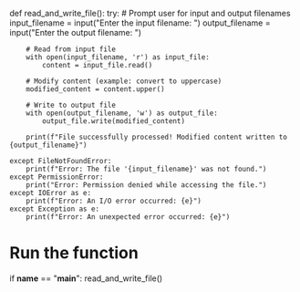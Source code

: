 def read_and_write_file():
    try:
        # Prompt user for input and output filenames
        input_filename = input("Enter the input filename: ")
        output_filename = input("Enter the output filename: ")

        # Read from input file
        with open(input_filename, 'r') as input_file:
            content = input_file.read()

        # Modify content (example: convert to uppercase)
        modified_content = content.upper()

        # Write to output file
        with open(output_filename, 'w') as output_file:
            output_file.write(modified_content)

        print(f"File successfully processed! Modified content written to {output_filename}")

    except FileNotFoundError:
        print(f"Error: The file '{input_filename}' was not found.")
    except PermissionError:
        print("Error: Permission denied while accessing the file.")
    except IOError as e:
        print(f"Error: An I/O error occurred: {e}")
    except Exception as e:
        print(f"Error: An unexpected error occurred: {e}")

# Run the function
if __name__ == "__main__":
    read_and_write_file()

